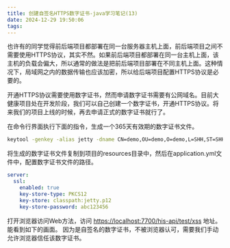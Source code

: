 ```yaml
---
title: 创建自签名HTTPS数字证书-java学习笔记(13)
date: 2024-12-29 19:50:06
tags:
---
```


也许有的同学觉得前后端项目都部署在同一台服务器主机上面，前后端项目之间不需要使用HTTPS协议，其实不然。如果前后端项目都部署在同一台主机上面，该主机的负载会偏大，所以通常的做法是把前后端项目部署在不同主机上面。这种情况下，局域网之内的数据传输也应该加密，所以给后端项目配置HTTPS协议是必要的。

<!-- more -->

开通HTTPS协议需要使用数字证书，然而申请数字证书需要有公网域名。目前大健康项目处在开发阶段，我们可以自己创建一个数字证书，开通HTTPS协议。将来我们的项目上线的时候，再去申请正式的数字证书就行了。

在命令行界面执行下面的指令，生成一个365天有效期的数字证书文件。

```bash
keytool -genkey -alias jetty -dname CN=demo,OU=demo,O=demo,L=SHH,ST=SHH,C=CN -storetype PKCS12 -keyalg RSA -keysize 2048 -validity 365 -keystore jetty.p12
```

将生成的数字证书文件复制到项目的resources目录中，然后在application.yml文件中，配置数字证书文件的路径。

```yaml
server:
  ssl:
    enabled: true
    key-store-type: PKCS12
    key-store: classpath:jetty.p12
    key-store-password: abc123456
```

打开浏览器访问Web方法，访问 <https://localhost:7700/his-api/test/xss> 地址。能看到如下的画面。
因为是自签名的数字证书，不被浏览器认可，需要我们手动允许浏览器信任该数字证书。
